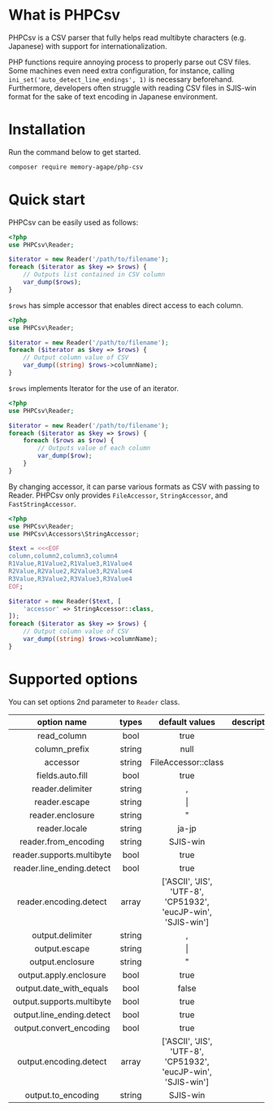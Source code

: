 # What is PHPCsv
PHPCsv is a CSV parser that fully helps read multibyte characters
(e.g. Japanese) with support for internationalization.

PHP functions require annoying process to properly parse out CSV files. Some
machines even need extra configuration, for instance, calling
`ini_set('auto_detect_line_endings', 1)` is necessary beforehand.
Furthermore, developers often struggle with reading CSV files in SJIS-win format
for the sake of text encoding in Japanese environment.

# Installation
Run the command below to get started.

```bash
composer require memory-agape/php-csv
```

# Quick start
PHPCsv can be easily used as follows:

```php
<?php
use PHPCsv\Reader;

$iterator = new Reader('/path/to/filename');
foreach ($iterator as $key => $rows) {
    // Outputs list contained in CSV column
    var_dump($rows);
}
```

`$rows` has simple accessor that enables direct access to each column.
```php
<?php
use PHPCsv\Reader;

$iterator = new Reader('/path/to/filename');
foreach ($iterator as $key => $rows) {
    // Output column value of CSV
    var_dump((string) $rows->columnName);
}
```

`$rows` implements Iterator for the use of an iterator.

```php
<?php
use PHPCsv\Reader;

$iterator = new Reader('/path/to/filename');
foreach ($iterator as $key => $rows) {
    foreach ($rows as $row) {
        // Outputs value of each column
        var_dump($row);
    }
}
```

By changing accessor, it can parse various formats as CSV with passing to Reader.
PHPCsv only provides `FileAccessor`, `StringAccessor`, and `FastStringAccessor`.

```php
<?php
use PHPCsv\Reader;
use PHPCsv\Accessors\StringAccessor;

$text = <<<EOF
column,column2,column3,column4
R1Value,R1Value2,R1Value3,R1Value4
R2Value,R2Value2,R2Value3,R2Value4
R3Value,R3Value2,R3Value3,R3Value4
EOF;

$iterator = new Reader($text, [
    'accessor' => StringAccessor::class,
]);
foreach ($iterator as $key => $rows) {
    // Output column value of CSV
    var_dump((string) $rows->columnName);
}
```


# Supported options

You can set options 2nd parameter to `Reader` class. 

|option name        |types         |default values         |description        |
|:-------------:|:-------------:|:-------------:|:-------------:|
|read_column|bool|true||
|column_prefix|string|null||
|accessor|string|FileAccessor::class||
|fields.auto.fill|bool|true||
|reader.delimiter|string|,||
|reader.escape|string|\||
|reader.enclosure|string|"||
|reader.locale|string|ja-jp||
|reader.from_encoding|string|SJIS-win||
|reader.supports.multibyte|bool|true||
|reader.line_ending.detect|bool|true||
|reader.encoding.detect|array|['ASCII', 'JIS', 'UTF-8', 'CP51932', 'eucJP-win', 'SJIS-win']||
|output.delimiter|string|,||
|output.escape|string|\||
|output.enclosure|string|"||
|output.apply.enclosure|bool|true||
|output.date_with_equals|bool|false||
|output.supports.multibyte|bool|true||
|output.line_ending.detect|bool|true||
|output.convert_encoding|bool|true||
|output.encoding.detect|array|['ASCII', 'JIS', 'UTF-8', 'CP51932', 'eucJP-win', 'SJIS-win']||
|output.to_encoding|string|SJIS-win||
